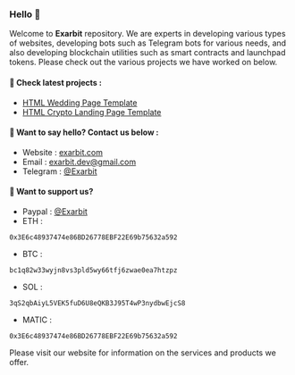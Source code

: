 ### Hello 👋

Welcome to **Exarbit** repository. We are experts in developing various types of websites, developing bots such as Telegram bots for various needs, and also developing blockchain utilities such as smart contracts and launchpad tokens. Please check out the various projects we have worked on below.

#### 📢 Check latest projects :
- [HTML Wedding Page Template](https://github.com/exarbit/html-wedding-page)
- [HTML Crypto Landing Page Template](https://github.com/exarbit/html-crypto-landing-page)

#### 📢 Want to say hello? Contact us below :
- Website : [exarbit.com](https://exarbit.com)
- Email : exarbit.dev@gmail.com
- Telegram : [@Exarbit](t.me/exarbit)

#### 📢 Want to support us?
- Paypal : [@Exarbit](https://paypal.me/exarbit)
- ETH :
```
0x3E6c48937474e86BD26778EBF22E69b75632a592
```
- BTC :
```
bc1q82w33wyjn8vs3pld5wy66tfj6zwae0ea7htzpz
```
- SOL :
```
3qS2qbAiyL5VEK5fuD6U8eQKB3J95T4wP3nydbwEjcS8
```
- MATIC :
```
0x3E6c48937474e86BD26778EBF22E69b75632a592
```
  
Please visit our website for information on the services and products we offer.
